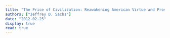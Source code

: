 ```yaml
---
title: "The Price of Civilization: Reawakening American Virtue and Prosperity"
authors: ["Jeffrey D. Sachs"]
date: "2012-02-25"
display: true
read: true
---
```



